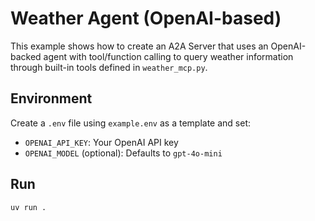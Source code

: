 # Weather Agent (OpenAI-based)

This example shows how to create an A2A Server that uses an OpenAI-backed agent with tool/function calling to query weather information through built-in tools defined in `weather_mcp.py`.

## Environment

Create a `.env` file using `example.env` as a template and set:

- `OPENAI_API_KEY`: Your OpenAI API key
- `OPENAI_MODEL` (optional): Defaults to `gpt-4o-mini`

## Run

```bash
uv run .
```
